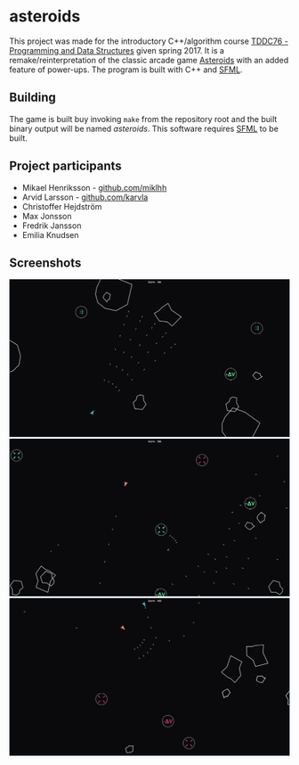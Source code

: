 # asteroids
This project was made for the introductory C++/algorithm course [TDDC76 - Programming and Data Structures](https://www.ida.liu.se/~TDDC76/) given spring 2017. It is a remake/reinterpretation of the classic arcade game [Asteroids](https://en.wikipedia.org/wiki/Asteroids_(video_game)) with an added feature of power-ups. The program is built with C++ and [SFML](https://www.sfml-dev.org/).

## Building
The game is built buy invoking `make` from the repository root and the built binary output will be named *asteroids*. This software requires [SFML](https://www.sfml-dev.org/) to be built.

## Project participants
* Mikael Henriksson - [github.com/miklhh](https://github.com/miklhh)
* Arvid Larsson - [github.com/karvla](https://github.com/karvla)
* Christoffer Hejdström
* Max Jonsson
* Fredrik Jansson
* Emilia Knudsen

## Screenshots
![Image1](Screenshots/ex1.png)
![Image2](Screenshots/ex2.png)
![Image3](Screenshots/ex3.png)
